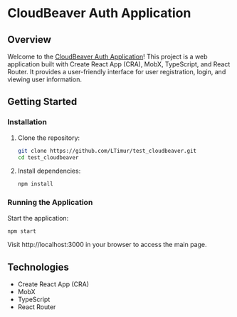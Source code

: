 # CloudBeaver Auth Application

## Overview

Welcome to the [CloudBeaver Auth Application](testcloudbeaver.netlify.app)! This project is a web application built with Create React App (CRA), MobX, TypeScript, and React Router. It provides a user-friendly interface for user registration, login, and viewing user information.

## Getting Started

### Installation

1. Clone the repository:

    ```bash
    git clone https://github.com/LTimur/test_cloudbeaver.git
    cd test_cloudbeaver
    ```

2. Install dependencies:

    ```bash
    npm install
    ```

### Running the Application

Start the application:

```bash
npm start
```
Visit http://localhost:3000 in your browser to access the main page.

## Technologies
- Create React App (CRA)
- MobX
- TypeScript
- React Router

